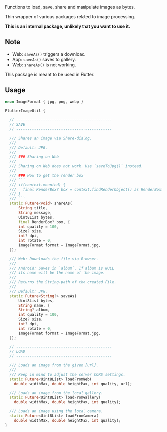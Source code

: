 Functions to load, save, share and manipulate images as bytes.

Thin wrapper of various packages related to image processing.

**This is an internal package, unlikely that you want to use it.**

## Note

* Web: `saveAs()` triggers a download.
* App: `saveAs()` saves to gallery.
* Web: `shareAs()` is not working.

This package is meant to be used in Flutter.

## Usage

```dart
enum ImageFormat { jpg, png, webp }

FlutterImageUtil {
    
  // -------------------------------------------
  // SAVE
  // -------------------------------------------

  /// Shares an image via Share-dialog.
  ///
  /// Default: JPG.
  ///
  /// ### Sharing on Web
  ///
  /// Sharing on Web does not work. Use `saveToJpg()` instead.
  ///
  /// ### How to get the render box:
  /// ```
  /// if(context.mounted) {
  ///   final RenderBox? box = context.findRenderObject() as RenderBox?;
  /// }
  /// ```
  static Future<void> shareAs(
      String title,
      String message,
      Uint8List bytes,
      final RenderBox? box, {
      int quality = 100,
      Size? size,
      int? dpi,
      int rotate = 0,
      ImageFormat format = ImageFormat.jpg,
  });

  /// Web: Downloads the file via Browser.
  ///
  /// Android: Saves in `album`. If album is NULL 
  /// its name will be the name of the image.
  ///
  /// Returns the String-path of the created File.
  ///
  /// Default: JPG.
  static Future<String?> saveAs(
      Uint8List bytes,
      String name, {
      String? album,
      int quality = 100,
      Size? size,
      int? dpi,
      int rotate = 0,
      ImageFormat format = ImageFormat.jpg,
  });

  // -------------------------------------------
  // LOAD
  // -------------------------------------------

  /// Loads an image from the given [url].
  ///
  /// Keep in mind to adjust the server CORS settings.
  static Future<Uint8List> loadFromWeb(
    double widthMax, double heightMax, int quality, url);

  /// Loads an image from the local gallery.
  static Future<Uint8List> loadFromGallery(
    double widthMax, double heightMax, int quality);

  /// Loads an image using the local camera.
  static Future<Uint8List> loadFromCamera(
    double widthMax, double heightMax, int quality);
}
```
